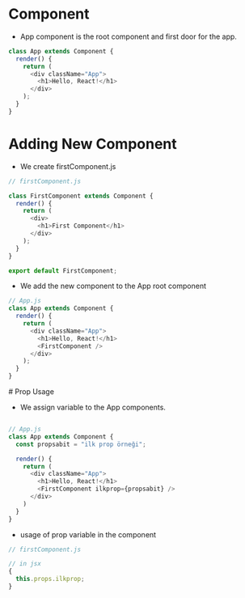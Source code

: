 # Component

- App component is the root component and first door for the app.

```js
class App extends Component {
  render() {
    return (
      <div className="App">
        <h1>Hello, React!</h1>
      </div>
    );
  }
}
```

# Adding New Component

- We create firstComponent.js

```js
// firstComponent.js

class FirstComponent extends Component {
  render() {
    return (
      <div>
        <h1>First Component</h1>
      </div>
    );
  }
}

export default FirstComponent;
```

- We add the new component to the App root component

```js
// App.js
class App extends Component {
  render() {
    return (
      <div className="App">
        <h1>Hello, React!</h1>
        <FirstComponent />
      </div>
    );
  }
}
```

# Prop Usage

- We assign variable to the App components.

```js

// App.js
class App extends Component {
  const propsabit = "ilk prop örneği";

  render() {
    return (
      <div className="App">
        <h1>Hello, React!</h1>
        <FirstComponent ilkprop={propsabit} />
      </div>
    )
  }
}

```





- usage of prop variable in the component

```js
// firstComponent.js

// in jsx
{
  this.props.ilkprop;
}
```
